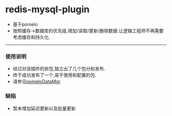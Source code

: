 # redis-mysql-plugin
* 基于pomelo
* 按照缓存->数据库的优先级,增加/读取/更新/删除数据.让逻辑工程师不再需要考虑缓存和持久化.
-------------
### 使用说明
* 经过对该插件的拆包,独立出了几个包分别发布.
* 终于成功发布了一个,易于使用和配置的包.
* 请参见[pomeloDataMgr](https://github.com/luckyqqk/pomeloDataMgr.git)
### 缺陷
* 暂未增加延迟更新以及批量更新
